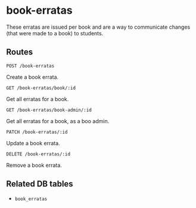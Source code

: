 # book-erratas

These erratas are issued per book and are a way to communicate changes (that were made to a book) to students.

## Routes

`POST /book-erratas`

Create a book errata.

`GET /book-erratas/book/:id`

Get all erratas for a book.

`GET /book-erratas/book-admin/:id`

Get all erratas for a book, as a boo admin.

`PATCH /book-erratas/:id`

Update a book errata.

`DELETE /book-erratas/:id`

Remove a book errata.

## Related DB tables
- `book_erratas`
